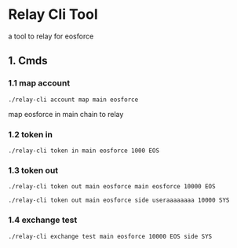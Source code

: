 # Relay Cli Tool

a tool to relay for eosforce

## 1. Cmds

### 1.1 map account

```shell
./relay-cli account map main eosforce
```

map eosforce in main chain to relay

### 1.2 token in

```shell
./relay-cli token in main eosforce 1000 EOS 
```


### 1.3 token out

```shell
./relay-cli token out main eosforce main eosforce 10000 EOS
```

```shell
./relay-cli token out main eosforce side useraaaaaaaa 10000 SYS
```


### 1.4 exchange test

```shell
./relay-cli exchange test main eosforce 10000 EOS side SYS 
```